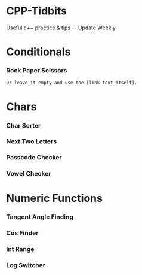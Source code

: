# CPP-Tidbits
Useful c++ practice &amp; tips -- Update Weekly
# Conditionals
###	Rock Paper Scissors
	Or leave it empty and use the [link text itself].
# Chars
###	Char Sorter
###	Next Two Letters
###	Passcode Checker
###	Vowel Checker

# Numeric Functions
 ###	Tangent Angle Finding
###	Cos Finder
###	Int Range
###	Log Switcher
